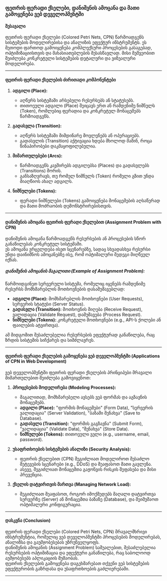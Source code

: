 ### ფეთრის ფერადი ქსელები, დანიშვნის ამოცანა და მათი გამოყენება ვებ დეველოპმენტში

#### **შესავალი**  
ფეთრის ფერადი ქსელები (Colored Petri Nets, CPN) წარმოადგენს სისტემების მოდელირებისა და ანალიზის ეფექტურ ინსტრუმენტს. ეს მეთოდი ფართოდ გამოიყენება კომპლექსური პროცესების გასაგებად, ოპტიმიზაციისთვის და მახასიათებლების შესასწავლად. მისი მეშვეობით შეიძლება კონკრეტული სისტემების დეტალური და ვიზუალური მოდელირება.

---

#### **ფეთრის ფერადი ქსელების ძირითადი კომპონენტები**  
1. **ადგილი (Place):**  
   - აღწერს სისტემაში არსებული რესურსებს ან სტატუსებს.  
   - თითოეული ადგილი (Place) შეიცავს ერთ ან რამდენიმე ნიშნულს (Token), რომლებიც ფერადია და კონკრეტულ მონაცემებს წარმოადგენს.  

2. **გადასვლა (Transition):**  
   - აღწერს სისტემაში მიმდინარე მოვლენებს ან ოპერაციებს.  
   - გადასვლის (Transition) აქტივაცია ხდება მხოლოდ მაშინ, როცა წინაპირობები დაკმაყოფილებულია.  

3. **მიმართულებები (Arcs):**  
   - წარმოადგენს კავშირებს ადგილებსა (Places) და გადასვლებს (Transitions) შორის.  
   - განსაზღვრავს, თუ რომელ ნიშნულს (Token) რომელი გზით უნდა მიაღწიოს ახალ ადგილს.  

4. **ნიშნულები (Tokens):**  
   - ფერადი ნიშნულები (Tokens) გამოიყენება მონაცემების აღსაწერად და მათი მოძრაობის დემონსტრირებისთვის.  

---

#### **დანიშვნის ამოცანა ფეთრის ფერადი ქსელებით (Assignment Problem with CPN)**  
დანიშვნის ამოცანა წარმოადგენს რესურსების ან პროცესების სწორ განაწილებას კონკრეტულ სისტემაში.  
ეს ამოცანა ვრცელდება ისეთ სცენარებზე, სადაც სხვადასხვა რესურსი უნდა დაინიშნოს ამოცანებზე ისე, რომ ოპტიმალური შედეგი მიღწეულ იქნას.

##### **დანიშვნის ამოცანის მაგალითი (Example of Assignment Problem):**  
წარმოიდგინეთ სერვერული სისტემა, რომელიც იყენებს რამდენიმე რესურსს მომხმარებლის მოთხოვნების დასამუშავებლად:  
- **ადგილი (Place):** მომხმარებლის მოთხოვნები (User Requests), სერვერის სტატუსი (Server Status).  
- **გადასვლა (Transition):** მოთხოვნის მიღება (Receive Request), ვალიდაცია (Validate Request), დამუშავება (Process Request).  
- **ნიშნულები (Tokens):** კონკრეტული მოთხოვნები (e.g., API-ს ქოლები ან ფაილების ატვირთვა).  

ამ მიდგომით შესაძლებელია რესურსების ეფექტურად განაწილება, რაც ზრდის სისტემის სიჩქარეს და სიმძლავრეს.

---

#### **ფეთრის ფერადი ქსელების გამოყენება ვებ დეველოპმენტში (Applications of CPN in Web Development)**  
ვებ დეველოპმენტში ფეთრის ფერადი ქსელების პრინციპები მრავალი მიმართულებით შეიძლება გამოვიყენოთ:  

1. **პროცესების მოდელირება (Modeling Processes):**  
   - მაგალითად, მომხმარებელი ავსებს ვებ ფორმას და აგზავნის მონაცემებს.  
   - **ადგილი (Place):** "ფორმის მონაცემები" (Form Data), "სერვერის ვალიდაცია" (Server Validation), "ბაზაში შენახვა" (Save to Database).  
   - **გადასვლა (Transition):** "ფორმის გაგზავნა" (Submit Form), "ვალიდაცია" (Validate Data), "შენახვა" (Store Data).  
   - **ნიშნულები (Tokens):** თითოეული ველი (e.g., username, email, password).  

2. **უსაფრთხოების სისტემების ანალიზი (Security Analysis):**  
   - ფეთრის ქსელებით (CPN) შეგიძლიათ მოდელიროთ შესაძლო შეტევების სცენარები (e.g., DDoS) და შეაფასოთ მათი გავლენა.  
   - ასევე, შეგიძლიათ მონაცემთა გაჟონვის რისკის შეფასება და მისი პრევენცია.  

3. **ქსელის დატვირთვის მართვა (Managing Network Load):**  
   - შეგიძლიათ შეაფასოთ, როგორ იმოქმედებს მაღალი დატვირთვა სერვერზე (Server) ან მონაცემთა ბაზაზე (Database), და შეიმუშაოთ ოპტიმალური კონფიგურაცია.  

---

#### **დასკვნა (Conclusion)**  
ფეთრის ფერადი ქსელები (Colored Petri Nets, CPN) მრავალმხრივი ინსტრუმენტია, რომელიც ვებ დეველოპმენტში პროცესების მოდელირებას, ანალიზსა და გაუმჯობესებას უზრუნველყოფს.  
დანიშვნის ამოცანის (Assignment Problem) საშუალებით, შესაძლებელია რესურსების ოპტიმიზაცია და ეფექტური განაწილება, რაც საბოლოოდ აუმჯობესებს აპლიკაციის მუშაობას.  
ფეთრის ქსელების გამოყენება დაგეხმარებათ თქვენი ვებ სისტემების ეფექტურობის გაზრდასა და უსაფრთხოების გაძლიერებაში.

---
